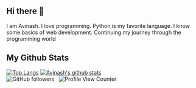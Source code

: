 ## Hi there 👋
I am Avinash. I love programming. Python is my favorite language. I know some basics of web development. Continuing my journey through the programming world

My Github Stats
-----------------
 [![Top Langs](https://github-readme-stats.vercel.app/api/top-langs/?username=avinashhnishal&langs_count=5&theme=radical&hide_border=True&border_radius=10)](https://github.com/anuraghazra/github-readme-stats)                   [![Avinash's github stats](https://github-readme-stats.vercel.app/api?username=avinashhnishal&count_private=true&show_icons=true&theme=radical&hide_rank=false&hide_border=True&border_radius=10)](https://github.com/anuraghazra/github-readme-stats)<br>
![GitHub followers](https://img.shields.io/github/followers/avinashhnishal?style=social) &nbsp;
![Profile View Counter](https://komarev.com/ghpvc/?username=avinashhnishal)
